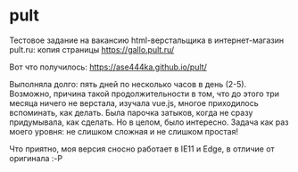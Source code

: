 # pult
Тестовое задание на вакансию html-верстальщика в интернет-магазин pult.ru: копия страницы https://gallo.pult.ru/

Вот что получилось: https://ase444ka.github.io/pult/

Выполняла долго: пять дней по несколько часов в день (2-5). Возможно, причина такой продолжительности в том, что до этого три месяца ничего не верстала, изучала vue.js, многое приходилось вспоминать, как делать. Была парочка затыков, когда не сразу придумывала, как сделать. Но в целом, было интересно. Задача как раз моего уровня: не слишком сложная и не слишком простая! 

Что приятно, моя версия сносно работает в IE11 и Edge, в отличие от оригинала :-P

